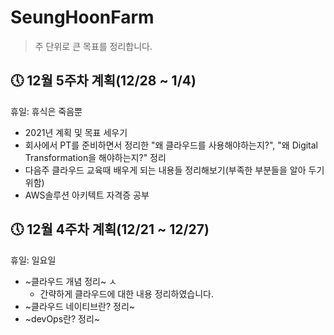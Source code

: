 # SeungHoonFarm
> 주 단위로 큰 목표를 정리합니다.

## 🕔 12월 5주차 계획(12/28 ~ 1/4)

휴일: 휴식은 죽음뿐

* 2021년 계획 및 목표 세우기
* 회사에서 PT를 준비하면서 정리한 "왜 클라우드를 사용해야하는지?", "왜 Digital Transformation을 해야하는지?" 정리
* 다음주 클라우드 교육때 배우게 되는 내용들 정리해보기(부족한 부분들을 알아 두기 위함)
* AWS솔루션 아키텍트 자격증 공부 


## 🕔 12월 4주차 계획(12/21 ~ 12/27)

휴일: 일요일

* ~클라우드 개념 정리~ ㅅ
  * 간략하게 클라우드에 대한 내용 정리하였습니다.
* ~클라우드 네이티브란? 정리~
* ~devOps란? 정리~

